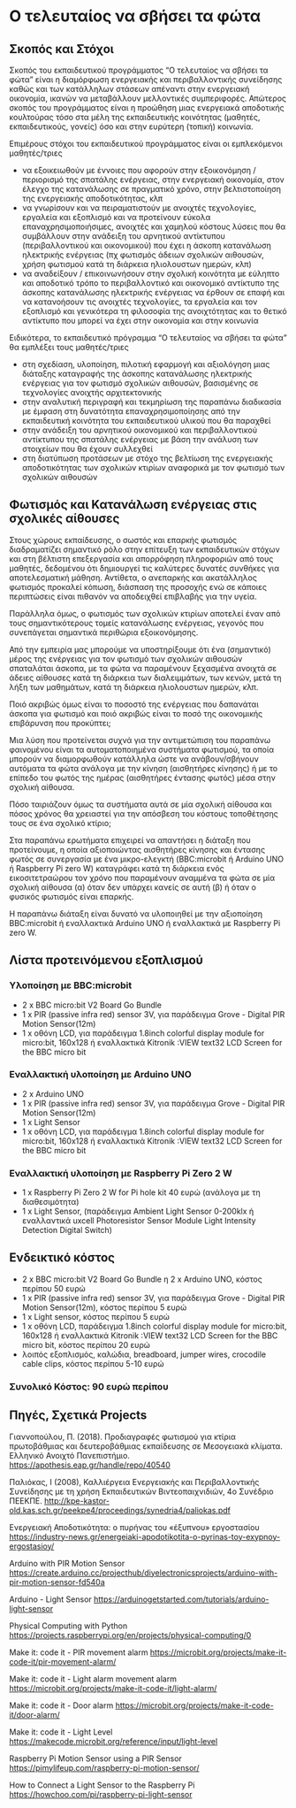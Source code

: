 # Ο τελευταίος να σβήσει τα φώτα
## Σκοπός και Στόχοι
Σκοπός του εκπαιδευτικού προγράμματος “Ο τελευταίος να σβήσει τα φώτα” είναι η διαμόρφωση ενεργειακής και περιβαλλοντικής συνείδησης καθώς και των κατάλληλων στάσεων απέναντι στην ενεργειακή οικονομία, ικανών να μεταβάλλουν μελλοντικές συμπεριφορές. Απώτερος σκοπός του προγράμματος είναι η προώθηση μιας ενεργειακά αποδοτικής κουλτούρας τόσο στα μέλη της εκπαιδευτικής κοινότητας (μαθητές, εκπαιδευτικούς, γονείς) όσο και στην ευρύτερη (τοπική) κοινωνία.

Επιμέρους στόχοι του εκπαιδευτικού προγράμματος είναι οι εμπλεκόμενοι μαθητές/τριες 
- να εξοικειωθούν με έννοιες που αφορούν στην εξοικονόμηση / περιορισμό της σπατάλης ενέργειας, στην ενεργειακή οικονομία, στον έλεγχο της κατανάλωσης σε πραγματικό χρόνο, στην βελτιστοποίηση της ενεργειακής αποδοτικότητας, κλπ
- να γνωρίσουν και να πειραματιστούν με ανοιχτές τεχνολογίες, εργαλεία και εξοπλισμό και να προτείνουν εύκολα επαναχρησιμοποιήσιμες, ανοιχτές και χαμηλού κόστους λύσεις που θα συμβάλλουν στην ανάδειξη του αρνητικού αντίκτυπου (περιβαλλοντικού και οικονομικού) που έχει η άσκοπη κατανάλωση ηλεκτρικής ενέργειας (πχ φωτισμός άδειων σχολικών αιθουσών, χρήση φωτισμού κατά τη διάρκεια ηλιολουστων ημερών, κλπ)
- να αναδείξουν / επικοινωνήσουν στην σχολική κοινότητα με εύληπτο και αποδοτικό τρόπο το περιβαλλοντικό και οικονομικό αντίκτυπο της άσκοπης κατανάλωσης ηλεκτρικής ενέργειας
να έρθουν σε επαφή και να κατανοήσουν τις ανοιχτές τεχνολογίες, τα εργαλεία και τον εξοπλισμό και γενικότερα τη φιλοσοφία της ανοιχτότητας και το θετικό αντίκτυπο που μπορεί να έχει στην οικονομία και στην κοινωνία

Ειδικότερα, το εκπαιδευτικό πρόγραμμα “Ο τελευταίος να σβήσει τα φώτα” θα εμπλέξει τους μαθητές/τριες 
- στη σχεδίαση, υλοποίηση, πιλοτική εφαρμογή και αξιολόγηση μιας διάταξης καταγραφής της άσκοπης κατανάλωσης ηλεκτρικής ενέργειας για τον φωτισμό σχολικών αιθουσών, βασισμένης σε τεχνολογίες ανοιχτής αρχιτεκτονικής
- στην αναλυτική περιγραφή και τεκμηρίωση της παραπάνω διαδικασία με έμφαση στη δυνατότητα επαναχρησιμοποίησης από την εκπαιδευτική κοινότητα του εκπαιδευτικού υλικού που θα παραχθεί 
- στην ανάδειξη του αρνητικού οικονομικού και περιβαλλοντικού αντίκτυπου της σπατάλης ενέργειας με βάση την ανάλυση των στοιχείων που θα έχουν συλλεχθεί
- στη διατύπωση προτάσεων με στόχο της βελτίωση της ενεργειακής αποδοτικότητας των σχολικών κτιρίων αναφορικά με τον φωτισμό των σχολικών αιθουσών 
## Φωτισμός και Κατανάλωση ενέργειας στις σχολικές αίθουσες 
Στους χώρους εκπαίδευσης, ο σωστός και επαρκής φωτισμός διαδραματίζει σημαντικό ρόλο στην επίτευξη των εκπαιδευτικών στόχων και στη βέλτιστη επεξεργασία και απορρόφηση πληροφοριών από τους μαθητές, δεδομένου ότι δημιουργεί τις καλύτερες δυνατές συνθήκες για αποτελεσματική μάθηση. Αντίθετα, ο ανεπαρκής και ακατάλληλος φωτισμός προκαλεί κόπωση, διάσπαση της προσοχής ενώ σε κάποιες περιπτώσεις είναι πιθανόν να αποδειχθεί επιβλαβής για την υγεία.

Παράλληλα όμως, ο φωτισμός των σχολικών κτιρίων αποτελεί έναν από τους σημαντικότερους τομείς κατανάλωσης ενέργειας, γεγονός που συνεπάγεται σημαντικά περιθώρια εξοικονόμησης. 

Από την εμπειρία μας μπορούμε να υποστηρίξουμε ότι ένα (σημαντικό) μέρος της ενέργειας για τον φωτισμό των σχολικών αιθουσών σπαταλάται άσκοπα, με τα φώτα να παραμένουν ξεχασμένα ανοιχτά σε άδειες αίθουσες κατά τη διάρκεια των διαλειμμάτων, των κενών, μετά τη λήξη των μαθημάτων, κατά τη διάρκεια ηλιολουστων ημερών, κλπ.

Ποιό ακριβώς όμως είναι το ποσοστό της ενέργειας που δαπανάται άσκοπα για φωτισμό και ποιό ακριβώς είναι το ποσό της οικονομικής επιβάρυνση που προκύπτει;

Μια λύση που προτείνεται συχνά για την αντιμετώπιση του παραπάνω φαινομένου είναι τα αυτοματοποιημένα συστήματα φωτισμού, τα οποία μπορούν να διαμορφωθούν κατάλληλα ώστε να ανάβουν/σβήνουν αυτόματα τα φώτα ανάλογα με την κίνηση (αισθητήρες κίνησης) ή με το επίπεδο του φωτός της ημέρας (αισθητήρες έντασης φωτός) μέσα στην σχολική αίθουσα.

Πόσο ταιριάζουν όμως τα συστήματα αυτά σε μία σχολική αίθουσα και πόσος χρόνος θα χρειαστεί για την απόσβεση του κόστους τοποθέτησης τους σε ένα σχολικό κτίριο;

Στα παραπάνω ερωτήματα επιχειρεί να απαντήσει η διάταξη που προτείνουμε, η οποία αξιοποιώντας αισθητήρες κίνησης και έντασης φωτός σε συνεργασία με ένα μικρο-ελεγκτή (BBC:microbit ή Arduino UNO ή Raspberry Pi zero W) καταγράφει κατά τη διάρκεια ενός εικοσιτετραώρου τον χρόνο που παραμένουν αναμμένα τα φώτα σε μία σχολική αίθουσα (α) όταν δεν υπάρχει κανείς σε αυτή (β) ή όταν ο φυσικός φωτισμός είναι επαρκής.

Η παραπάνω διάταξη είναι δυνατό να υλοποιηθεί με την αξιοποίηση BBC:microbit ή εναλλακτικά Arduino UNO ή εναλλακτικά με Raspberry Pi zero W.

## Λίστα προτεινόμενου εξοπλισμού
### Υλοποίηση με BBC:microbit
- 2 x BBC micro:bit V2 Board Go Bundle
- 1 x PIR (passive infra red) sensor 3V, για παράδειγμα Grove - Digital PIR Motion Sensor(12m)
- 1 x οθόνη LCD, για παράδειγμα 1.8inch colorful display module for micro:bit, 160x128 ή εναλλακτικά Kitronik :VIEW text32 LCD Screen for the BBC micro bit
### Εναλλακτική υλοποίηση με Arduino UNO
- 2 x Arduino UNO
- 1 x PIR (passive infra red) sensor 3V, για παράδειγμα Grove - Digital PIR Motion Sensor(12m)
- 1 x Light Sensor
- 1 x οθόνη LCD, για παράδειγμα 1.8inch colorful display module for micro:bit, 160x128 ή εναλλακτικά Kitronik :VIEW text32 LCD Screen for the BBC micro bit
### Εναλλακτική υλοποίηση με Raspberry Pi Zero 2 W
- 1 x Raspberry Pi Zero 2 W for Pi hole kit 40 ευρώ (ανάλογα με τη διαθεσιμότητα)
- 1 x Light Sensor, (παράδειγμα Ambient Light Sensor 0-200klx ή εναλλαντικά uxcell Photoresistor Sensor Module Light Intensity Detection Digital Switch)

## Ενδεικτικό κόστος
- 2 x BBC micro:bit V2 Board Go Bundle η 2 x Arduino UNO, κόστος περίπου 50 ευρώ
- 1 x PIR (passive infra red) sensor 3V, για παράδειγμα Grove - Digital PIR Motion Sensor(12m), κόστος περίπου 5 ευρώ
- 1 x Light sensor, κόστος περίπου 5 ευρώ
- 1 x οθόνη LCD, παράδειγμα 1.8inch colorful display module for micro:bit, 160x128 ή εναλλακτικά Kitronik :VIEW text32 LCD Screen for the BBC micro bit, κόστος περίπου 20 ευρώ
- λοιπός εξοπλισμός, καλώδια, breadboard, jumper wires, crocodile cable clips, κόστος περίπου 5-10 ευρώ
### Συνολικό Κόστος: 90 ευρώ περίπου

## Πηγές, Σχετικά Projects
Γιαννοπούλου, Π. (2018). Προδιαγραφές φωτισμού για κτίρια πρωτοβάθμιας και δευτεροβάθμιας εκπαίδευσης σε Μεσογειακά κλίματα. Ελληνικό Ανοιχτό Πανεπιστήμιο. https://apothesis.eap.gr/handle/repo/40540 

Παλιόκας, Ι (2008), Καλλιέργεια Ενεργειακής και Περιβαλλοντικής Συνείδησης µε τη χρήση Εκπαιδευτικών Βιντεοπαιχνιδιών, 4ο Συνέδριο ΠΕΕΚΠΕ.
http://kpe-kastor-old.kas.sch.gr/peekpe4/proceedings/synedria4/paliokas.pdf

Eνεργειακή Αποδοτικότητα: ο πυρήνας του «έξυπνου» εργοστασίου
https://industry-news.gr/energeiaki-apodotikotita-o-pyrinas-toy-exypnoy-ergostasioy/ 

Arduino with PIR Motion Sensor
https://create.arduino.cc/projecthub/diyelectronicsprojects/arduino-with-pir-motion-sensor-fd540a 

Arduino - Light Sensor
https://arduinogetstarted.com/tutorials/arduino-light-sensor 

Physical Computing with Python
https://projects.raspberrypi.org/en/projects/physical-computing/0 

Make it: code it - PIR movement alarm
https://microbit.org/projects/make-it-code-it/pir-movement-alarm/

Make it: code it - Light alarm movement alarm
https://microbit.org/projects/make-it-code-it/light-alarm/ 

Make it: code it - Door alarm
https://microbit.org/projects/make-it-code-it/door-alarm/

Make it: code it - Light Level
https://makecode.microbit.org/reference/input/light-level

Raspberry Pi Motion Sensor using a PIR Sensor
https://pimylifeup.com/raspberry-pi-motion-sensor/ 

How to Connect a Light Sensor to the Raspberry Pi
https://howchoo.com/pi/raspberry-pi-light-sensor
